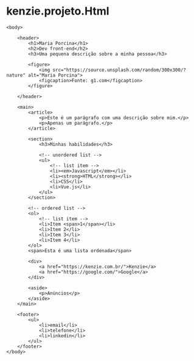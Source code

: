# kenzie.projeto.Html
<!-- HTML => hypertext markup language -->

<!-- <nome_da_tag>Conteúdo da tag</nome_da_tag> -->

<!DOCTYPE html>
<html lang="pt-br">
    <head>
        <meta charset="UTF-8">
        <title>Projeto Dev - Aula 1</title>
    </head>

    <body>

        <header>
            <h1>Maria Porcina</h1>
            <h2>Dev front-end</h2>
            <h3>Uma pequena descrição sobre a minha pessoa</h3>

            <figure>
                <img src="https://source.unsplash.com/random/300x300/?nature" alt="Maria Porcina">
                <figcaption>Fonte: g1.com</figcaption>
            </figure>
            
        </header>

        <main>
            <article>
                <p>Este é um parágrafo com uma descrição sobre mim.</p>
                <p>Apenas um parágrafo.</p>
            </article>

            <section>
                <h3>Minhas habilidades</h3>

                <!-- unordered list -->
                <ul>
                    <!-- list item -->
                    <li><em>Javascript</em></li>
                    <li><strong>HTML</strong></li>
                    <li>CSS</li>
                    <li>Vue.js</li>
                </ul>
            </section>

            <!-- ordered list -->
            <ol>
                <!-- list item -->
                <li>Item <span>1</span></li>
                <li>Item 2</li>
                <li>Item 3</li>
                <li>Item 4</li>
            </ol>
            <span>Esta é uma lista ordenada</span>

            <div>
                <a href="https://kenzie.com.br/">Kenzie</a>
                <a href="https://google.com/">Google</a>
            </div>

            <aside>
                <p>Anúncios</p>
            </aside>
        </main>

        <footer>
            <ul>
                <li>email</li>
                <li>telefone</li>
                <li>linkedin</li>
            </ul>
        </footer>
    </body>
</html>
